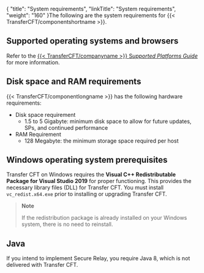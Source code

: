 {
    "title": "System requirements",
    "linkTitle": "System requirements",
    "weight": "160"
}The following are the system requirements for {{< TransferCFT/componentshortname  >}}.

## Supported operating systems and browsers

Refer to the [{{< TransferCFT/companyname  >}} S*upported Platforms Guide*](https://docs.axway.com/bundle/Axway_Products_SupportedPlatforms_allOS_en/resource/Axway_Products_SupportedPlatforms_allOS_en.pdf) for more information.

## Disk space and RAM requirements

{{< TransferCFT/componentlongname  >}} has the following hardware requirements:

-   Disk space requirement
    -   1.5 to 5 Gigabyte: minimum disk space to allow for future updates, SPs, and continued performance
-   RAM Requirement
    -   128 Megabyte: the minimum storage space required per host

## Windows operating system prerequisites

Transfer CFT on Windows  requires the **Visual C++ Redistributable Package for Visual Studio 2019** for proper functioning.  This provides the necessary library files (DLL) for Transfer CFT. You must install `vc_redist.x64.exe` prior to installing or upgrading Transfer CFT.

> **Note**
>
> If the redistribution package is already installed on your Windows system, there is no need to reinstall.

## Java

If you intend to implement Secure Relay, you require Java 8, which is not delivered with Transfer CFT.
